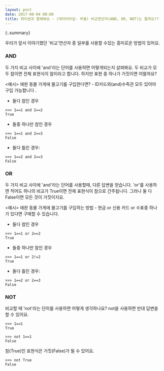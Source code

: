 ```yaml
---
layout: post
date: 2017-08-04 00:00
title: 파이썬과 말해봐요 - (데이터타입- 부울) 비교연산자(AND, OR, NOT)는 뭘까요??
---
```

{:.summary}

우리가 앞서 이야기했던 '비교'연산자 중 일부를 사용할 수있는 흥미로운 방법이 있어요.



### AND
두 가지 비교 사이에 'and'라는 단어를 사용하면 어떻게되는지 살펴봐요. 두 비교가 모두 참이면 전체 표현식이 참이라고 합니다. 하지만 표현 중 하나가 거짓이면 어떨까요?

<예시> 애완 동물 가게에 물고기를 구입한다면? - ID카드와(and)수족관 모두 있어야 구입 가능합니다 .

- 둘다 참인 경우
```
>>> 1==1 and 2==2
True
```

- 둘중 하나만 참인 경우
```
>>> 1==1 and 2==3
False
```

- 둘다 틀린 경우:
```
>>> 1==2 and 2==3
False
```

### OR

두 가지 비교 사이에 'and'라는 단어를 사용할때, 다른 답변을 얻습니다. 'or'를 사용하면 적어도 하나의 비교가 True이면 전체 표현식이 참으로 간주됩니다. 그러나 둘 다 False이면 모든 것이 거짓이지요.

<예시> 애완 동물 가게에 물고기를 구입하는 방법 - 현금 or 신용 카드 or 수표중 하나가 있다면 구매할 수 있습니다.

- 둘다 참인 경우
```
>>> 1==1 or 2==2
True
```

- 둘중 하나만 참인 경우
```
>>> 1==1 or 2!=2
True
```

- 둘다 틀린 경우:
```
>>> 1==2 or 2==3
False
```

### NOT

비교할 때 'not'라는 단어를 사용하면 어떻게 생각하나요?
not을 사용하면 반대 답변을 할 수 있어요.
```
>>> 1==1
True

>>> not 1==1
False
```

참(True)인 표현식은 거짓(False)가 될 수 있어요.

```
>>> not True
False
```
